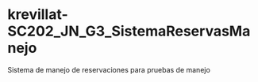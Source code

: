 # krevillat-SC202_JN_G3_SistemaReservasManejo
Sistema de manejo de reservaciones para pruebas de manejo
